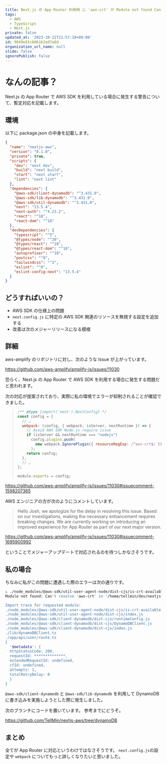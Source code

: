 ```yaml
---
title: Next.js の App Router 利用時 に 'aws-crt' が Module not found Can't resolve となる件
tags:
  - AWS
  - TypeScript
  - Next.js
private: false
updated_at: '2023-10-22T21:57:10+09:00'
id: 9849e81c0d61b2ed7a6d
organization_url_name: null
slide: false
ignorePublish: false
---
```


# なんの記事？

Next.js の App Router で AWS SDK を利用している場合に発生する警告について、暫定対応を記載します。

## 環境

以下に package.json の中身を記載します。

```json package.json
{
  "name": "nextjs-aws",
  "version": "0.1.0",
  "private": true,
  "scripts": {
    "dev": "next dev",
    "build": "next build",
    "start": "next start",
    "lint": "next lint"
  },
  "dependencies": {
    "@aws-sdk/client-dynamodb": "^3.431.0",
    "@aws-sdk/lib-dynamodb": "^3.431.0",
    "@aws-sdk/util-dynamodb": "^3.431.0",
    "next": "13.5.4",
    "next-auth": "^4.23.2",
    "react": "^18",
    "react-dom": "^18"
  },
  "devDependencies": {
    "typescript": "^5",
    "@types/node": "^20",
    "@types/react": "^18",
    "@types/react-dom": "^18",
    "autoprefixer": "^10",
    "postcss": "^8",
    "tailwindcss": "^3",
    "eslint": "^8",
    "eslint-config-next": "13.5.4"
  }
}
```

## どうすればいいの？

- AWS SDK の仕様上の問題
- `next.config.js` に特定の AWS SDK 関連のリソースを無視する設定を追加する
- 改善は次のメジャーリリースになる模様

## 詳細

aws-amplify のリポジトリに対し、次のような Issue が上がっています。

https://github.com/aws-amplify/amplify-js/issues/11030

恐らく、Next.js の App Router で AWS SDK を利用する場合に発生する問題だと思われます。

次の対応が提案されており、実際に私の環境でエラーが抑制されることが確認できました。

> ```javascript next.config.js
> /** @type {import('next').NextConfig} */
> const config = {
>   // …
>   webpack: (config, { webpack, isServer, nextRuntime }) => {
>     // Avoid AWS SDK Node.js require issue
>     if (isServer && nextRuntime === "nodejs")
>       config.plugins.push(
>         new webpack.IgnorePlugin({ resourceRegExp: /^aws-crt$/ })
>       );
>     return config;
>   },
>   // …
> };
>
> module.exports = config;
> ```

https://github.com/aws-amplify/amplify-js/issues/11030#issuecomment-1598207365

AWS エンジニアの方が次のようにコメントしています。

> Hello Josh, we apologize for the delay in resolving this issue. Based on our investigations, making the necessary enhancement requires breaking changes. We are currently working on introducing an improved experience for App Router as part of our next major version.

https://github.com/aws-amplify/amplify-js/issues/11030#issuecomment-1695900992

ということでメジャーアップデートで対応されるのを待つしかなさそうです。

## 私の場合

ちなみに私がこの問題に遭遇した際のエラーは次の通りです。

```bash
⚠ ./node_modules/@aws-sdk/util-user-agent-node/dist-cjs/is-crt-available.js
Module not found: Can't resolve 'aws-crt' in '/home/tellmin/dev/nextjs-aws/node_modules/@aws-sdk/util-user-agent-node/dist-cjs'

Import trace for requested module:
./node_modules/@aws-sdk/util-user-agent-node/dist-cjs/is-crt-available.js
./node_modules/@aws-sdk/util-user-agent-node/dist-cjs/index.js
./node_modules/@aws-sdk/client-dynamodb/dist-cjs/runtimeConfig.js
./node_modules/@aws-sdk/client-dynamodb/dist-cjs/DynamoDBClient.js
./node_modules/@aws-sdk/client-dynamodb/dist-cjs/index.js
./lib/dynamoDBClient.ts
./app/api/user/route.ts
{
  '$metadata': {
  httpStatusCode: 200,
  requestId: **************,
  extendedRequestId: undefined,
  cfId: undefined,
  attempts: 1,
  totalRetryDelay: 0
  }
}
```

`@aws-sdk/client-dynamodb` と `@aws-sdk/lib-dynamodb` を利用して DynamoDB に書き込みを実施しようとした際に発生しました。

次のブランチにコードを置いています。
参考までにどうぞ。

https://github.com/TellMin/nextjs-aws/tree/dynamoDB

## まとめ

全てが App Router に対応というわけではなさそうです。
`next.config.js`の設定や `webpack` についてもっと詳しくなりたいと思いました。
